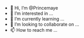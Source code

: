 - 👋 Hi, I’m @Princemaye
- 👀 I’m interested in ...
- 🌱 I’m currently learning ...
- 💞️ I’m looking to collaborate on ...
- 📫 How to reach me ...

<!---
Princemaye/Princemaye is a ✨ special ✨ repository because its `README.md` (this file) appears on your GitHub profile.
You can click the Preview link to take a look at your changes.
--->
